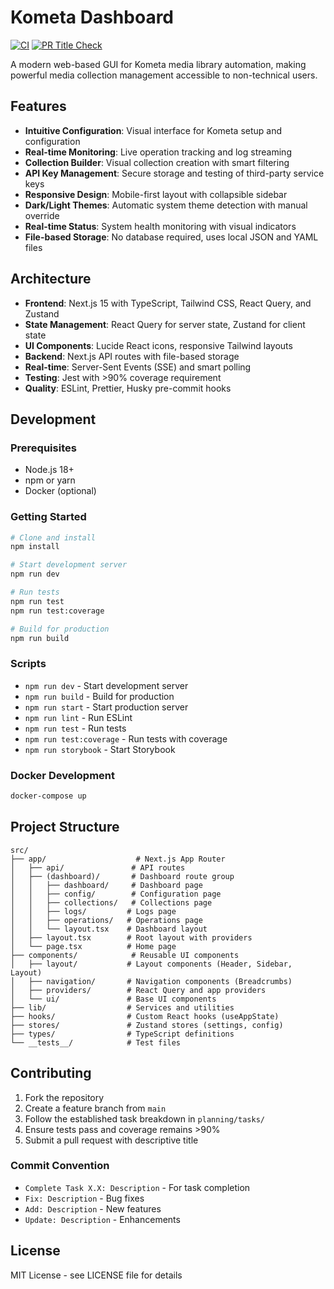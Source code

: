 # Kometa Dashboard

[![CI](https://github.com/mushfoo/kometa-dashboard/actions/workflows/ci.yml/badge.svg)](https://github.com/mushfoo/kometa-dashboard/actions/workflows/ci.yml)
[![PR Title Check](https://github.com/mushfoo/kometa-dashboard/actions/workflows/pr-title-check.yml/badge.svg)](https://github.com/mushfoo/kometa-dashboard/actions/workflows/pr-title-check.yml)

A modern web-based GUI for Kometa media library automation, making powerful media collection management accessible to non-technical users.

## Features

- **Intuitive Configuration**: Visual interface for Kometa setup and configuration
- **Real-time Monitoring**: Live operation tracking and log streaming
- **Collection Builder**: Visual collection creation with smart filtering
- **API Key Management**: Secure storage and testing of third-party service keys
- **Responsive Design**: Mobile-first layout with collapsible sidebar
- **Dark/Light Themes**: Automatic system theme detection with manual override
- **Real-time Status**: System health monitoring with visual indicators
- **File-based Storage**: No database required, uses local JSON and YAML files

## Architecture

- **Frontend**: Next.js 15 with TypeScript, Tailwind CSS, React Query, and Zustand
- **State Management**: React Query for server state, Zustand for client state
- **UI Components**: Lucide React icons, responsive Tailwind layouts
- **Backend**: Next.js API routes with file-based storage
- **Real-time**: Server-Sent Events (SSE) and smart polling
- **Testing**: Jest with >90% coverage requirement
- **Quality**: ESLint, Prettier, Husky pre-commit hooks

## Development

### Prerequisites

- Node.js 18+
- npm or yarn
- Docker (optional)

### Getting Started

```bash
# Clone and install
npm install

# Start development server
npm run dev

# Run tests
npm run test
npm run test:coverage

# Build for production
npm run build
```

### Scripts

- `npm run dev` - Start development server
- `npm run build` - Build for production
- `npm run start` - Start production server
- `npm run lint` - Run ESLint
- `npm run test` - Run tests
- `npm run test:coverage` - Run tests with coverage
- `npm run storybook` - Start Storybook

### Docker Development

```bash
docker-compose up
```

## Project Structure

```
src/
├── app/                    # Next.js App Router
│   ├── api/               # API routes
│   ├── (dashboard)/       # Dashboard route group
│   │   ├── dashboard/     # Dashboard page
│   │   ├── config/        # Configuration page
│   │   ├── collections/   # Collections page
│   │   ├── logs/         # Logs page
│   │   ├── operations/   # Operations page
│   │   └── layout.tsx    # Dashboard layout
│   ├── layout.tsx        # Root layout with providers
│   └── page.tsx          # Home page
├── components/            # Reusable UI components
│   ├── layout/           # Layout components (Header, Sidebar, Layout)
│   ├── navigation/       # Navigation components (Breadcrumbs)
│   ├── providers/        # React Query and app providers
│   └── ui/               # Base UI components
├── lib/                  # Services and utilities
├── hooks/                # Custom React hooks (useAppState)
├── stores/               # Zustand stores (settings, config)
├── types/                # TypeScript definitions
└── __tests__/            # Test files
```

## Contributing

1. Fork the repository
2. Create a feature branch from `main`
3. Follow the established task breakdown in `planning/tasks/`
4. Ensure tests pass and coverage remains >90%
5. Submit a pull request with descriptive title

### Commit Convention

- `Complete Task X.X: Description` - For task completion
- `Fix: Description` - Bug fixes
- `Add: Description` - New features
- `Update: Description` - Enhancements

## License

MIT License - see LICENSE file for details
